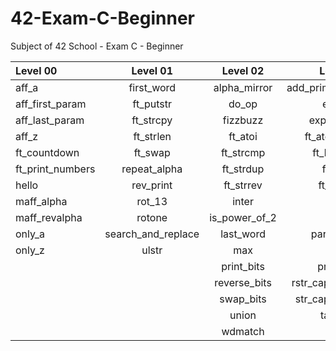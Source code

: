 # 42-Exam-C-Beginner
Subject of 42 School - Exam C - Beginner

Level 00          | Level 01            | Level 02          | Level 03          | Level 04            | Level 05
:-----------      | :-----------:       | :-----------:     | -----------:      | -----------:        | -----------:
aff_a             | first_word          | alpha_mirror      | add_prime_sum     | check_mate          | brackets
aff_first_param		| ft_putstr           | do_op	            | epur_str          | fprime              | brainfuck
aff_last_param		| ft_strcpy           | fizzbuzz	      	| expand_str        | ft_itoa             | ft_itoa_base
aff_z		          | ft_strlen           | ft_atoi		        | ft_atoi_base      | ft_list_foreach     | print_memory
ft_countdown	  	| ft_swap		          | ft_strcmp 	      | ft_list_size      | ft_list_remove_if   | rpn_calc
ft_print_numbers	| repeat_alpha	      | ft_strdup		      | ft_range          | ft_split            |
hello		          | rev_print	          |	ft_strrev		    	| ft_rrange         | rev_wstr            |
maff_alpha	    	| rot_13	          	|	inter       			| hidenp            | rostring            |
maff_revalpha	  	| rotone          	  |	is_power_of_2	    | lcm               | sort_int_tab        |
only_a	        	| search_and_replace	|	last_word     		| paramsum          | sort_list           |
only_z	        	| ulstr             	|	max	            	| pgcd              |
	              	|                     | print_bits        | print_hex         |
	              	|                     | reverse_bits      | rstr_capitalizer  |
	                |                     | swap_bits         | str_capitalizer   |
	               	|                     | union             | tab_mult          |
		              |                     | wdmatch           | 
